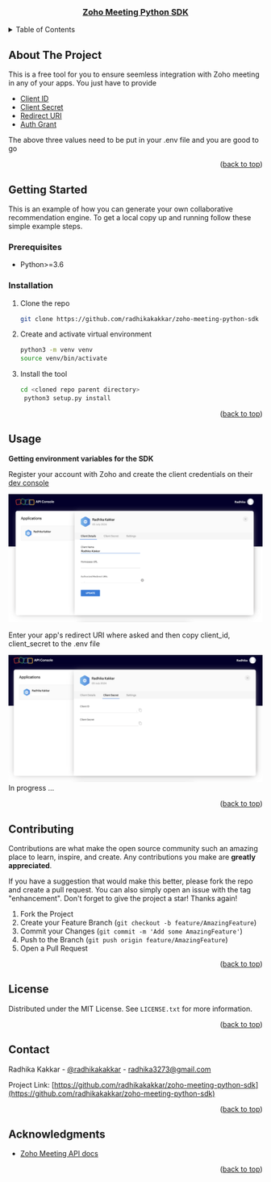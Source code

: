 <div id="top"></div>

<div align="center">
  <a href="https://github.com/radhikakakkar/zoho-meeting-python-sdk">
    <h3 align="center">Zoho Meeting Python SDK</h3>
  </a>
</div>

<!-- TABLE OF CONTENTS -->
<details>
  <summary>Table of Contents</summary>
  <ol>
    <li>
      <a href="#about-the-project">About The Project</a>
    </li>
    <li>
      <a href="#getting-started">Getting Started</a>
      <ul>
        <li><a href="#prerequisites">Prerequisites</a></li>
        <li><a href="#installation">Installation</a></li>
      </ul>
    </li>
    <li><a href="#usage">Usage</a>
     <ul>
        <li><a href="#client-details">Client Id</a></li>
        <li><a href="#client-details">Client Secret</a></li>
        <li><a href="#client-details">Redirect URI</a></li>
        <li><a href="#auth-grant">Auth grant</a></li>
        </ul>
    </li>
    <li><a href="#license">License</a></li>
    <li><a href="#contact">Contact</a></li>
    <li><a href="#acknowledgments">Acknowledgments</a></li>
  </ol>
</details>

<!-- ABOUT THE PROJECT -->

## About The Project

This is a free tool for you to ensure seemless integration with Zoho meeting in any of your apps. You just have to provide

- <a href="#client-id">Client ID </a>
- <a href="#client-secret">Client Secret </a>
- <a href="#redirect-uri">Redirect URI</a>
- <a href="#auth-grant">Auth Grant</a>

The above three values need to be put in your .env file and you are good to go

<p align="right">(<a href="#top">back to top</a>)</p>

<!-- GETTING STARTED -->

## Getting Started

This is an example of how you can generate your own collaborative recommendation engine.
To get a local copy up and running follow these simple example steps.

### Prerequisites

- Python>=3.6

### Installation

1. Clone the repo
   ```sh
   git clone https://github.com/radhikakakkar/zoho-meeting-python-sdk
   ```
2. Create and activate virtual environment
   ```sh
   python3 -m venv venv
   source venv/bin/activate
   ```
3. Install the tool
   ```sh
   cd <cloned repo parent directory>
    python3 setup.py install
   ```

<p align="right">(<a href="#top">back to top</a>)</p>

<!-- USAGE EXAMPLES -->

## Usage


<div> 
    <span><b>Getting environment variables for the SDK</b><span>
    <p> Register your account with Zoho and create the client credentials on their <a href="https://accounts.zoho.com/signin?servicename=AaaServer&context=&serviceurl=https%3A%2F%2Fapi-console.zoho.com%2Flogin"> dev console </a></p>
    <img src="imgs/zoho_api_console_img.png"></img>
    <div id="client-details">
    <p> Enter your app's redirect URI where asked and then copy client_id, client_secret to the .env file
    </p>
    <img src="imgs/zoho_client_details_img.png"/>
    </div>
    <div id="auth-grant">
    In progress ...
    </div>

</div>

<p align="right">(<a href="#top">back to top</a>)</p>

<!-- CONTRIBUTING -->

## Contributing

Contributions are what make the open source community such an amazing place to learn, inspire, and create. Any contributions you make are **greatly appreciated**.

If you have a suggestion that would make this better, please fork the repo and create a pull request. You can also simply open an issue with the tag "enhancement".
Don't forget to give the project a star! Thanks again!

1. Fork the Project
2. Create your Feature Branch (`git checkout -b feature/AmazingFeature`)
3. Commit your Changes (`git commit -m 'Add some AmazingFeature'`)
4. Push to the Branch (`git push origin feature/AmazingFeature`)
5. Open a Pull Request

<p align="right">(<a href="#top">back to top</a>)</p>

<!-- LICENSE -->

## License

Distributed under the MIT License. See `LICENSE.txt` for more information.

<p align="right">(<a href="#top">back to top</a>)</p>

<!-- CONTACT -->

## Contact

Radhika Kakkar - [@radhikakakkar](https://github.com/radhikakakkar) - radhika3273@gmail.com

Project Link: [https://github.com/radhikakakkar/zoho-meeting-python-sdk](https://github.com/radhikakakkar/zoho-meeting-python-sdk)

<p align="right">(<a href="#top">back to top</a>)</p>

<!-- ACKNOWLEDGMENTS -->

## Acknowledgments

- [Zoho Meeting API docs](https://www.zoho.com/meeting/api-integration.html)

<p align="right">(<a href="#top">back to top</a>)</p>

<!-- MARKDOWN LINKS & IMAGES -->
<!-- https://www.markdownguide.org/basic-syntax/#reference-style-links -->

[linkedin-url]: https://linkedin.com/in/radhika-kakkar/


